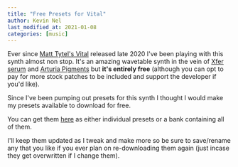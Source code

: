 ```yaml
---
title: "Free Presets for Vital"
author: Kevin Nel
last_modified_at: 2021-01-08
categories: [music]
---
```


Ever since [Matt Tytel's Vital](https://vital.audio/) released late 2020 I've been playing with this synth almost non stop. It's an amazing wavetable synth in the vein of [Xfer serum](https://xferrecords.com/products/serum/) and [Arturia Pigments](https://www.arturia.com/store/analog-classics/pigments) but **it's entirely free** (although you can opt to pay for more stock patches to be included and support the developer if you'd like).

Since I've been pumping out presets for this synth I thought I would make my presets available to download for free.

You can get them [here](https://github.com/plainoldcheese/vital-patches) as either individual presets or a bank containing all of them.

I'll keep them updated as I tweak and make more so be sure to save/rename any that you like if you ever plan on re-downloading them again (just incase they get overwritten if I change them).
